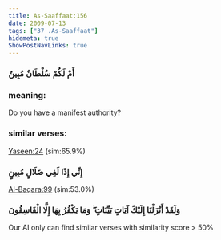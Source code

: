 ```yaml
---
title: As-Saaffaat:156
date: 2009-07-13
tags: ["37 .As-Saaffaat"]
hidemeta: true 
ShowPostNavLinks: true 
---
```

### أَمْ لَكُمْ سُلْطَانٌ مُبِينٌ
### meaning: 
Do you have a manifest authority?
### similar verses: 

[Yaseen:24](/36/24) (sim:65.9%)

### إِنِّي إِذًا لَفِي ضَلَالٍ مُبِينٍ

[Al-Baqara:99](/2/99) (sim:53.0%)

### وَلَقَدْ أَنْزَلْنَا إِلَيْكَ آيَاتٍ بَيِّنَاتٍ ۖ وَمَا يَكْفُرُ بِهَا إِلَّا الْفَاسِقُونَ

Our AI only can find similar verses with similarity score > 50% 


